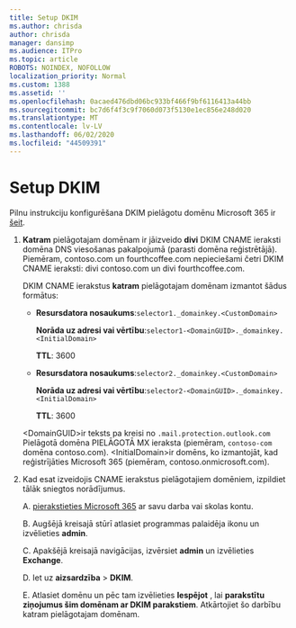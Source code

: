 ```yaml
---
title: Setup DKIM
ms.author: chrisda
author: chrisda
manager: dansimp
ms.audience: ITPro
ms.topic: article
ROBOTS: NOINDEX, NOFOLLOW
localization_priority: Normal
ms.custom: 1388
ms.assetid: ''
ms.openlocfilehash: 0acaed476dbd06bc933bf466f9bf6116413a44bb
ms.sourcegitcommit: bc7d6f4f3c9f7060d073f5130e1ec856e248d020
ms.translationtype: MT
ms.contentlocale: lv-LV
ms.lasthandoff: 06/02/2020
ms.locfileid: "44509391"
---
```

# <a name="setup-dkim"></a>Setup DKIM

Pilnu instrukciju konfigurēšana DKIM pielāgotu domēnu Microsoft 365 ir [šeit](https://docs.microsoft.com/microsoft-365/security/office-365-security/use-dkim-to-validate-outbound-email#steps-you-need-to-do-to-manually-set-up-dkim).

1. **Katram** pielāgotajam domēnam ir jāizveido **divi** DKIM CNAME ieraksti domēna DNS viesošanas pakalpojumā (parasti domēna reģistrētājā). Piemēram, contoso.com un fourthcoffee.com nepieciešami četri DKIM CNAME ieraksti: divi contoso.com un divi fourthcoffee.com.

   DKIM CNAME ierakstus **katram** pielāgotajam domēnam izmantot šādus formātus:

   - **Resursdatora nosaukums**:`selector1._domainkey.<CustomDomain>`

     **Norāda uz adresi vai vērtību**:`selector1-<DomainGUID>._domainkey.<InitialDomain>`

     **TTL**: 3600

   - **Resursdatora nosaukums**:`selector2._domainkey.<CustomDomain>`

     **Norāda uz adresi vai vērtību**:`selector2-<DomainGUID>._domainkey.<InitialDomain>`

     **TTL**: 3600

   \<DomainGUID\>ir teksts pa kreisi no `.mail.protection.outlook.com` Pielāgotā domēna PIELĀGOTĀ MX ieraksta (piemēram, `contoso-com` domēna contoso.com). \<InitialDomain\>ir domēns, ko izmantojāt, kad reģistrījāties Microsoft 365 (piemēram, contoso.onmicrosoft.com).

2. Kad esat izveidojis CNAME ierakstus pielāgotajiem domēniem, izpildiet tālāk sniegtos norādījumus.

   A. [pierakstieties Microsoft 365](https://support.office.microsoft.com/article/e9eb7d51-5430-4929-91ab-6157c5a050b4) ar savu darba vai skolas kontu.

   B. Augšējā kreisajā stūrī atlasiet programmas palaidēja ikonu un izvēlieties **admin**.

   C. Apakšējā kreisajā navigācijas, izvērsiet **admin** un izvēlieties **Exchange**.

   D. Iet uz **aizsardzība**  >  **DKIM**.

   E. Atlasiet domēnu un pēc tam izvēlieties **Iespējot** , lai **parakstītu ziņojumus šim domēnam ar DKIM parakstiem**. Atkārtojiet šo darbību katram pielāgotajam domēnam.
